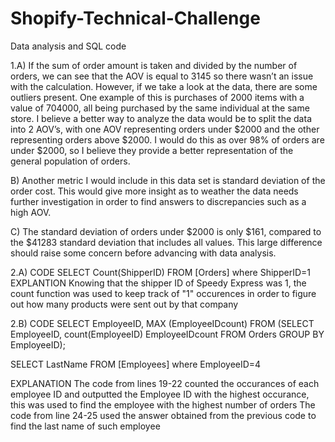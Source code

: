 # Shopify-Technical-Challenge
Data analysis and SQL code

1.A) If the sum of order amount is taken and divided by the number of orders, we can see that the AOV is equal to 3145 so there wasn’t an issue with the calculation. However, if we take a look at the data, there are some outliers present. One example of this is purchases of 2000 items with a value of 704000, all being purchased by the same individual at the same store. I believe a better way to analyze the data would be to split the data into 2 AOV’s, with one AOV representing orders under $2000 and the other representing orders above $2000. I would do this as over 98% of orders are under $2000, so I believe they provide a better representation of the general population of orders.

B) Another metric I would include in this data set is standard deviation of the order cost. This would give more insight as to weather the data needs further investigation in order to find answers to discrepancies such as a high AOV.

C) The standard deviation of orders under $2000 is only $161, compared to the $41283 standard deviation that includes all values. This large difference should raise some concern before advancing with data analysis.

2.A)
CODE
SELECT Count(ShipperID) FROM [Orders]
where ShipperID=1
EXPLANTION
Knowing that the shipper ID of Speedy Express was 1, the count function was used to keep track of "1" occurences in order to figure out how many products were sent out by that company  

2.B)
CODE
SELECT EmployeeID, MAX (EmployeeIDcount)
FROM (SELECT EmployeeID, count(EmployeeID) EmployeeIDcount
FROM Orders
GROUP BY EmployeeID);

SELECT LastName FROM [Employees]
where EmployeeID=4

EXPLANATION
The code from lines 19-22 counted the occurances of each employee ID and outputted the Employee ID with the highest occurance, this was used to find the employee with the highest number of orders
The code from line 24-25 used the answer obtained from the previous code to find the last name of such employee
